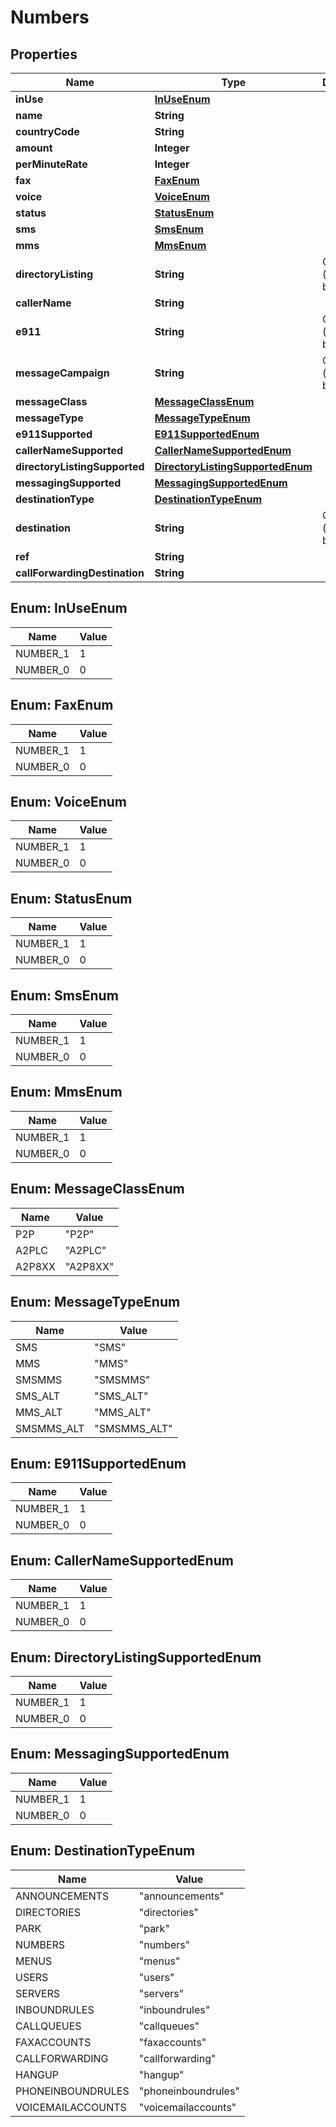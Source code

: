 

# Numbers


## Properties

| Name | Type | Description | Notes |
|------------ | ------------- | ------------- | -------------|
|**inUse** | [**InUseEnum**](#InUseEnum) |  |  [optional] |
|**name** | **String** |  |  |
|**countryCode** | **String** |  |  |
|**amount** | **Integer** |  |  [optional] |
|**perMinuteRate** | **Integer** |  |  [optional] |
|**fax** | [**FaxEnum**](#FaxEnum) |  |  [optional] |
|**voice** | [**VoiceEnum**](#VoiceEnum) |  |  [optional] |
|**status** | [**StatusEnum**](#StatusEnum) |  |  [optional] |
|**sms** | [**SmsEnum**](#SmsEnum) |  |  [optional] |
|**mms** | [**MmsEnum**](#MmsEnum) |  |  [optional] |
|**directoryListing** | **String** | ObjectId (unique 12 bytes ID) |  [optional] |
|**callerName** | **String** |  |  [optional] |
|**e911** | **String** | ObjectId (unique 12 bytes ID) |  [optional] |
|**messageCampaign** | **String** | ObjectId (unique 12 bytes ID) |  [optional] |
|**messageClass** | [**MessageClassEnum**](#MessageClassEnum) |  |  [optional] |
|**messageType** | [**MessageTypeEnum**](#MessageTypeEnum) |  |  [optional] |
|**e911Supported** | [**E911SupportedEnum**](#E911SupportedEnum) |  |  [optional] |
|**callerNameSupported** | [**CallerNameSupportedEnum**](#CallerNameSupportedEnum) |  |  [optional] |
|**directoryListingSupported** | [**DirectoryListingSupportedEnum**](#DirectoryListingSupportedEnum) |  |  [optional] |
|**messagingSupported** | [**MessagingSupportedEnum**](#MessagingSupportedEnum) |  |  [optional] |
|**destinationType** | [**DestinationTypeEnum**](#DestinationTypeEnum) |  |  |
|**destination** | **String** | ObjectId (unique 12 bytes ID) |  [optional] |
|**ref** | **String** |  |  [optional] |
|**callForwardingDestination** | **String** |  |  [optional] |



## Enum: InUseEnum

| Name | Value |
|---- | -----|
| NUMBER_1 | 1 |
| NUMBER_0 | 0 |



## Enum: FaxEnum

| Name | Value |
|---- | -----|
| NUMBER_1 | 1 |
| NUMBER_0 | 0 |



## Enum: VoiceEnum

| Name | Value |
|---- | -----|
| NUMBER_1 | 1 |
| NUMBER_0 | 0 |



## Enum: StatusEnum

| Name | Value |
|---- | -----|
| NUMBER_1 | 1 |
| NUMBER_0 | 0 |



## Enum: SmsEnum

| Name | Value |
|---- | -----|
| NUMBER_1 | 1 |
| NUMBER_0 | 0 |



## Enum: MmsEnum

| Name | Value |
|---- | -----|
| NUMBER_1 | 1 |
| NUMBER_0 | 0 |



## Enum: MessageClassEnum

| Name | Value |
|---- | -----|
| P2P | &quot;P2P&quot; |
| A2PLC | &quot;A2PLC&quot; |
| A2P8XX | &quot;A2P8XX&quot; |



## Enum: MessageTypeEnum

| Name | Value |
|---- | -----|
| SMS | &quot;SMS&quot; |
| MMS | &quot;MMS&quot; |
| SMSMMS | &quot;SMSMMS&quot; |
| SMS_ALT | &quot;SMS_ALT&quot; |
| MMS_ALT | &quot;MMS_ALT&quot; |
| SMSMMS_ALT | &quot;SMSMMS_ALT&quot; |



## Enum: E911SupportedEnum

| Name | Value |
|---- | -----|
| NUMBER_1 | 1 |
| NUMBER_0 | 0 |



## Enum: CallerNameSupportedEnum

| Name | Value |
|---- | -----|
| NUMBER_1 | 1 |
| NUMBER_0 | 0 |



## Enum: DirectoryListingSupportedEnum

| Name | Value |
|---- | -----|
| NUMBER_1 | 1 |
| NUMBER_0 | 0 |



## Enum: MessagingSupportedEnum

| Name | Value |
|---- | -----|
| NUMBER_1 | 1 |
| NUMBER_0 | 0 |



## Enum: DestinationTypeEnum

| Name | Value |
|---- | -----|
| ANNOUNCEMENTS | &quot;announcements&quot; |
| DIRECTORIES | &quot;directories&quot; |
| PARK | &quot;park&quot; |
| NUMBERS | &quot;numbers&quot; |
| MENUS | &quot;menus&quot; |
| USERS | &quot;users&quot; |
| SERVERS | &quot;servers&quot; |
| INBOUNDRULES | &quot;inboundrules&quot; |
| CALLQUEUES | &quot;callqueues&quot; |
| FAXACCOUNTS | &quot;faxaccounts&quot; |
| CALLFORWARDING | &quot;callforwarding&quot; |
| HANGUP | &quot;hangup&quot; |
| PHONEINBOUNDRULES | &quot;phoneinboundrules&quot; |
| VOICEMAILACCOUNTS | &quot;voicemailaccounts&quot; |



